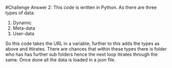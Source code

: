 #Challenge Answer 2:
This code is written in Python.
As there are three types of data:
1) Dynamic
2) Meta-data
3) User-data

So this code takes the URL in a variable, further to this adds the types as above and ittirates.
There are chances that within these types there is folder who has has further sub folders hence the next loop itirates through the same.
Once done all the data is loaded in a json file.

